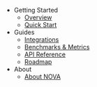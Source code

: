 - Getting Started
  - [Overview](/)
  - [Quick Start](quickstart.md)
- Guides
  - [Integrations](integrations.md)
  - [Benchmarks & Metrics](benchmarks.md)
  - [API Reference](api-reference.md)
  - [Roadmap](roadmap.md)
- About
  - [About NOVA](about.md)
